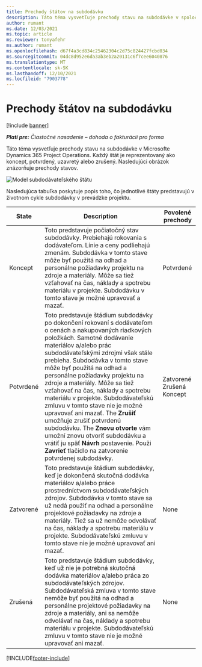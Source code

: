 ```yaml
---
title: Prechody štátov na subdodávku
description: Táto téma vysvetľuje prechody stavu na subdodávke v spoločnosti Microsoft Dynamics 365 Project Operations ako je subdodávka vytvorená, vykonaná a uzavretá.
author: rumant
ms.date: 12/03/2021
ms.topic: article
ms.reviewer: tonyafehr
ms.author: rumant
ms.openlocfilehash: d67f4a3cd834c25462304c2d75c824427fcbd034
ms.sourcegitcommit: 04dc8d952e6da3ab3eb2a20131c6f7cee6040876
ms.translationtype: MT
ms.contentlocale: sk-SK
ms.lasthandoff: 12/10/2021
ms.locfileid: "7903778"
---
```

# <a name="state-transitions-on-a-subcontract"></a>Prechody štátov na subdodávku 

[!include [banner](../../includes/dataverse-preview.md)]

_**Platí pre:** Čiastočné nasadenie – dohoda o fakturácii pro forma_

Táto téma vysvetľuje prechody stavu na subdodávke v Microsofte Dynamics 365 Project Operations. Každý štát je reprezentovaný ako koncept, potvrdený, uzavretý alebo zrušený. Nasledujúci obrázok znázorňuje prechody stavov.

![Model subdodávateľského štátu](../media/SubconStates.png)  

Nasledujúca tabuľka poskytuje popis toho, čo jednotlivé štáty predstavujú v životnom cykle subdodávky v prevádzke projektu.

| State | Description | Povolené prechody |
| --- | --- | --- |
| Koncept | Toto predstavuje počiatočný stav subdodávky. Prebiehajú rokovania s dodávateľom. Línie a ceny podliehajú zmenám. Subdodávka v tomto stave môže byť použitá na odhad a personálne požiadavky projektu na zdroje a materiály. Môže sa tiež vzťahovať na čas, náklady a spotrebu materiálu v projekte. Subdodávku v tomto stave je možné upravovať a mazať. | Potvrdené |
| Potvrdené | Toto predstavuje štádium subdodávky po dokončení rokovaní s dodávateľom o cenách a nakupovaných riadkových položkách. Samotné dodávanie materiálov a/alebo prác subdodávateľskými zdrojmi však stále prebieha. Subdodávka v tomto stave môže byť použitá na odhad a personálne požiadavky projektu na zdroje a materiály. Môže sa tiež vzťahovať na čas, náklady a spotrebu materiálu v projekte. Subdodávateľskú zmluvu v tomto stave nie je možné upravovať ani mazať. The **Zrušiť** umožňuje zrušiť potvrdenú subdodávku. The **Znovu otvorte** vám umožní znovu otvoriť subdodávku a vrátiť ju späť **Návrh** postavenie. Použi **Zavrieť** tlačidlo na zatvorenie potvrdenej subdodávky. | Zatvorené <br> Zrušená <br> Koncept |
| Zatvorené | Toto predstavuje štádium subdodávky, keď je dokončená skutočná dodávka materiálov a/alebo práce prostredníctvom subdodávateľských zdrojov. Subdodávka v tomto stave sa už nedá použiť na odhad a personálne projektové požiadavky na zdroje a materiály. Tiež sa už nemôže odvolávať na čas, náklady a spotrebu materiálu v projekte. Subdodávateľskú zmluvu v tomto stave nie je možné upravovať ani mazať. | None |
| Zrušená | Toto predstavuje štádium subdodávky, keď už nie je potrebná skutočná dodávka materiálov a/alebo práca zo subdodávateľských zdrojov. Subdodávateľská zmluva v tomto stave nemôže byť použitá na odhad a personálne projektové požiadavky na zdroje a materiály, ani sa nemôže odvolávať na čas, náklady a spotrebu materiálu v projekte. Subdodávateľskú zmluvu v tomto stave nie je možné upravovať ani mazať. | None |


[!INCLUDE[footer-include](../../includes/footer-banner.md)]

